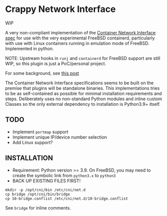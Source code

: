 # Crappy Network Interface

WIP


A very non-compliant implementation of the [Container Network
Interface](https://www.cni.dev/)
[spec](https://www.cni.dev/plugins/current/ipam/static/) for use with the very
experimental FreeBSD containerd, particularly with use with Linux containers
running in emulation mode of FreeBSD. Implemented in python.

NOTE: Upstream hooks in `runj` and `containerd` for FreeBSD support are still
WIP, so this plugin is just a PoC/personal project.

For some background, see [this
post](https://productionwithscissors.run/2022/09/04/containerd-linux-on-freebsd/)

The Container Network Interface specifications seems to be built on the
premise that plugins will be standalone binaries.
This implementations tries to be as self-contained as possible for minimal
installation requirements and steps. Deliberately uses no non-standard Python
modules and inline custom Classes so the only external dependency to
installation is Python3.9+ itself.


## TODO
* Implement `portmap` support
* Implement unique IP/device number selection
* Add Linux support?

## INSTALLATION
* Requirement: Python version >= 3.9. On FreeBSD, you may need to create the
  symbolic link from `python3.x` to `python3`
* BACK UP EXISTING FILES FIRST!

```
mkdir -p /opt/cni/bin /etc/cni/net.d
cp bridge /opt/cni/bin/bridge
cp 10-bridge.conflist /etc/cni/net.d/10-bridge.conflist
```

See `bridge` for inline comments.
